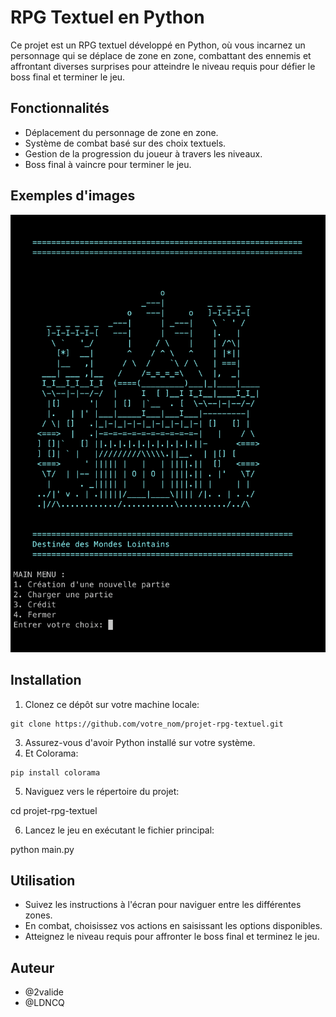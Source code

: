 # RPG Textuel en Python

Ce projet est un RPG textuel développé en Python, où vous incarnez un personnage qui se déplace de zone en zone, combattant des ennemis et affrontant diverses surprises pour atteindre le niveau requis pour défier le boss final et terminer le jeu.

## Fonctionnalités

- Déplacement du personnage de zone en zone.
- Système de combat basé sur des choix textuels.
- Gestion de la progression du joueur à travers les niveaux.
- Boss final à vaincre pour terminer le jeu.

## Exemples d'images

![](./Preview_Github/accueil.png)

## Installation

1. Clonez ce dépôt sur votre machine locale:
```
git clone https://github.com/votre_nom/projet-rpg-textuel.git
```
3. Assurez-vous d'avoir Python installé sur votre système.
4. Et Colorama:
```
pip install colorama
```
5. Naviguez vers le répertoire du projet:

cd projet-rpg-textuel

6. Lancez le jeu en exécutant le fichier principal:

python main.py


## Utilisation

- Suivez les instructions à l'écran pour naviguer entre les différentes zones.
- En combat, choisissez vos actions en saisissant les options disponibles.
- Atteignez le niveau requis pour affronter le boss final et terminez le jeu.

## Auteur
  
- @2valide
- @LDNCQ


